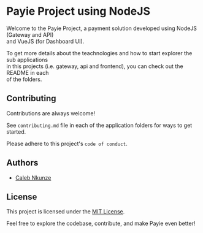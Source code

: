 # Payie Project using NodeJS

Welcome to the Payie Project, a payment solution developed using NodeJS (Gateway and API)<br>
and VueJS (for Dashboard UI).

To get more details about the teachnologies and how to start explorer the sub applications<br>
in this projects (i.e. gateway, api and frontend), you can check out the README in each<br>
of the folders.

## Contributing

Contributions are always welcome!

See `contributing.md` file in each of the application folders for ways to get started.

Please adhere to this project's `code of conduct`.


## Authors

- [Caleb Nkunze](https://www.github.com/Cank256)


## License

This project is licensed under the [MIT License](LICENSE).

Feel free to explore the codebase, contribute, and make Payie even better!
